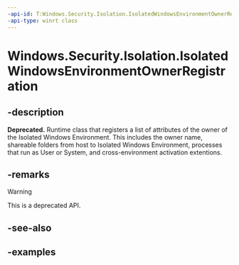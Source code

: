 ```yaml
---
-api-id: T:Windows.Security.Isolation.IsolatedWindowsEnvironmentOwnerRegistration
-api-type: winrt class
---
```


<!-- Class syntax.
public class IsolatedWindowsEnvironmentOwnerRegistration 
-->

# Windows.Security.Isolation.IsolatedWindowsEnvironmentOwnerRegistration

## -description

**Deprecated.** Runtime class that registers a list of attributes of the owner of the Isolated Windows Environment. This includes the owner name, shareable folders from host to Isolated Windows Environment, processes that run as User or System, and cross-environment activation extentions.

## -remarks

> [!WARNING]
> This is a deprecated API.

## -see-also

## -examples
